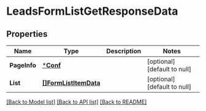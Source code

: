 # LeadsFormListGetResponseData

## Properties
Name | Type | Description | Notes
------------ | ------------- | ------------- | -------------
**PageInfo** | [***Conf**](conf.md) |  | [optional] [default to null]
**List** | [**[]FormListItemData**](form_list_item_data.md) |  | [optional] [default to null]

[[Back to Model list]](../README.md#documentation-for-models) [[Back to API list]](../README.md#documentation-for-api-endpoints) [[Back to README]](../README.md)


